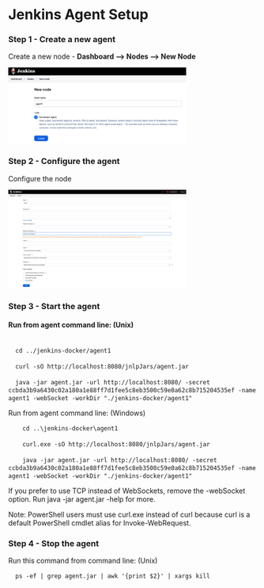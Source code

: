 # Jenkins Agent Setup

### Step 1 - Create a new agent

Create a new node - **Dashboard --> Nodes --> New Node** 
<p>
  <img src="1.%20CreateAgent.png" width="360" alt="accessibility text">
</p>

### Step 2 - Configure the agent

Configure the node
<p>
  <img src="2.%20ConfigureAgent.png" width="360" alt="accessibility text">
</p>

### Step 3 - Start the agent

#### Run from agent command line: (Unix)

```shell
  
  cd ../jenkins-docker/agent1

  curl -sO http://localhost:8080/jnlpJars/agent.jar

  java -jar agent.jar -url http://localhost:8080/ -secret ccbda3b9a6430c02a180a1e88ff7d1fee5c8eb3500c59e0a62c8b715204535ef -name agent1 -webSocket -workDir "./jenkins-docker/agent1"
```
 
Run from agent command line: (Windows)
```commandline
    cd ..\jenkins-docker\agent1

    curl.exe -sO http://localhost:8080/jnlpJars/agent.jar

    java -jar agent.jar -url http://localhost:8080/ -secret ccbda3b9a6430c02a180a1e88ff7d1fee5c8eb3500c59e0a62c8b715204535ef -name agent1 -webSocket -workDir "./jenkins-docker/agent1"
```

If you prefer to use TCP instead of WebSockets, remove the -webSocket option. Run java -jar agent.jar -help for more.

Note: PowerShell users must use curl.exe instead of curl because curl is a default PowerShell cmdlet alias for Invoke-WebRequest.

### Step 4 - Stop the agent

Run this command from command line: (Unix)

```shell
  ps -ef | grep agent.jar | awk '{print $2}' | xargs kill 
```
